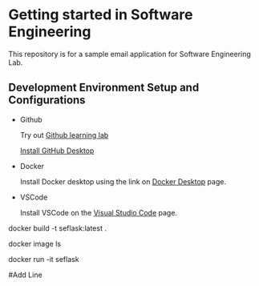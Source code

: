 <H1>Getting started in Software Engineering</h1>

<p>This repository is for a sample email application for Software Engineering Lab.</p>

<h2>Development Environment Setup and Configurations</h2>

<ul>
<li>Github</li>
<p>
Try out <a href="https://lab.github.com/">Github learning lab</a>

<a href="https://desktop.github.com/">Install GitHub Desktop</a>
</p>
<li>Docker</li>
<p>Install Docker desktop using the link on <a href="https://www.docker.com/products/docker-desktop">Docker Desktop</a> page.
</p>
<li>VSCode</li>
<p>
Install VSCode on the <a href="https://code.visualstudio.com/">Visual Studio Code</a> page.
</p>

</ul>


<p>docker build -t seflask:latest .</p>

<p>docker image ls</p>

<p>docker run -it seflask</p>


#Add Line